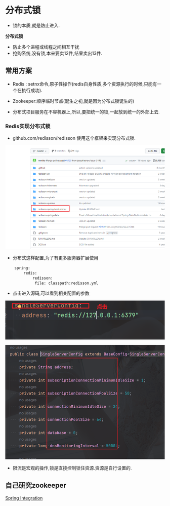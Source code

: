 # 分布式锁

* 锁的本质,就是防止进入.

**分布式锁**

* 防止多个进程或线程之间相互干扰
* 抢购系统,没有锁,本来要卖12件,结果卖出13件.

## 常用方案

* Redis : setnx命令,原子性操作(redis自身性质,多个资源执行的时候,只能有一个在执行成功).

* Zookeeper:顺序临时节点(诞生之初,就是因为分布式锁诞生的)

* 分布式项目服务在不容机器上,所以,要把统一的锁,一起放到统一的外部上去.

### Redis实现分布式锁

* github.com/redisson/redisson 使用这个框架来实现分布式锁.

![img.png](img.png)

* 分布式这样配置,为了有更多服务器扩展使用

```
    spring:
        redis:
            redisson:
             file: classpath:redisson.yml

```

* 点击进入源码,可以看到相关配置的参数

![img_1.png](img_1.png)

![img_2.png](img_2.png)

* 限流是宏观的操作,锁是直接控制锁住资源.资源是自行设置的.

## 自己研究zookeeper

[Spring Integration](https://static.kancloud.cn/master-wei/springboot_master-wei/2218525)
